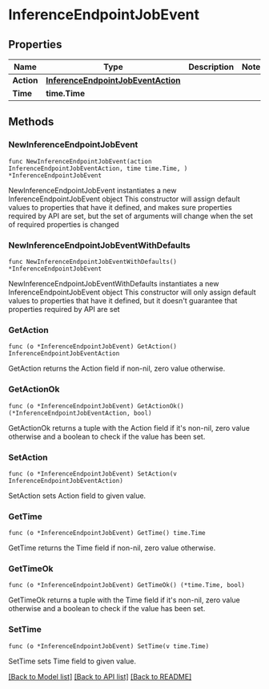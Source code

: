 # InferenceEndpointJobEvent

## Properties

Name | Type | Description | Notes
------------ | ------------- | ------------- | -------------
**Action** | [**InferenceEndpointJobEventAction**](InferenceEndpointJobEventAction.md) |  | 
**Time** | **time.Time** |  | 

## Methods

### NewInferenceEndpointJobEvent

`func NewInferenceEndpointJobEvent(action InferenceEndpointJobEventAction, time time.Time, ) *InferenceEndpointJobEvent`

NewInferenceEndpointJobEvent instantiates a new InferenceEndpointJobEvent object
This constructor will assign default values to properties that have it defined,
and makes sure properties required by API are set, but the set of arguments
will change when the set of required properties is changed

### NewInferenceEndpointJobEventWithDefaults

`func NewInferenceEndpointJobEventWithDefaults() *InferenceEndpointJobEvent`

NewInferenceEndpointJobEventWithDefaults instantiates a new InferenceEndpointJobEvent object
This constructor will only assign default values to properties that have it defined,
but it doesn't guarantee that properties required by API are set

### GetAction

`func (o *InferenceEndpointJobEvent) GetAction() InferenceEndpointJobEventAction`

GetAction returns the Action field if non-nil, zero value otherwise.

### GetActionOk

`func (o *InferenceEndpointJobEvent) GetActionOk() (*InferenceEndpointJobEventAction, bool)`

GetActionOk returns a tuple with the Action field if it's non-nil, zero value otherwise
and a boolean to check if the value has been set.

### SetAction

`func (o *InferenceEndpointJobEvent) SetAction(v InferenceEndpointJobEventAction)`

SetAction sets Action field to given value.


### GetTime

`func (o *InferenceEndpointJobEvent) GetTime() time.Time`

GetTime returns the Time field if non-nil, zero value otherwise.

### GetTimeOk

`func (o *InferenceEndpointJobEvent) GetTimeOk() (*time.Time, bool)`

GetTimeOk returns a tuple with the Time field if it's non-nil, zero value otherwise
and a boolean to check if the value has been set.

### SetTime

`func (o *InferenceEndpointJobEvent) SetTime(v time.Time)`

SetTime sets Time field to given value.



[[Back to Model list]](../README.md#documentation-for-models) [[Back to API list]](../README.md#documentation-for-api-endpoints) [[Back to README]](../README.md)


